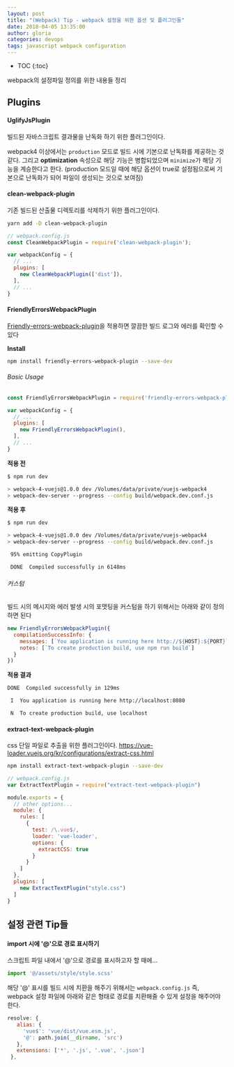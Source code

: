 ```yaml
---
layout: post
title: "(Webpack) Tip - webpack 설정을 위한 옵션 및 플러그인들"
date: 2018-04-05 13:35:00
author: gloria
categories: devops
tags: javascript webpack configuration
---
```


* TOC
{:toc}

webpack의 설정파일 정의를 위한 내용들 정리


## Plugins
#### UglifyJsPlugin
빌드된 자바스크립트 결과물을 난독화 하기 위한 플러그인이다.

webpack4 이상에서는 `production` 모드로 빌드 시에 기본으로 난독화를 제공하는 것 같다.
그리고 **optimization** 속성으로 해당 기능은 병합되었으며 `minimize`가 해당 기능을 계승한다고 한다.
(production 모드일 때에 해당 옵션이 true로 설정됨으로써 기본으로 난독화가 되어 파일이 생성되는 것으로 보여짐)

#### clean-webpack-plugin
기존 빌드된 산출물 디렉토리를 삭제하기 위한 플러그인이다.

```bash
yarn add -D clean-webpack-plugin
```

```javascript
// webpack.config.js
const CleanWebpackPlugin = require('clean-webpack-plugin');

var webpackConfig = {
  // ...
  plugins: [
    new CleanWebpackPlugin(['dist']),
  ],
  // ...
}
```


#### FriendlyErrorsWebpackPlugin
[Friendly-errors-webpack-plugin](https://github.com/geowarin/friendly-errors-webpack-plugin)을 적용하면 깔끔한 빌드 로그와 에러를 확인할 수 있다

**Install**   
```bash
npm install friendly-errors-webpack-plugin --save-dev
```

###### Basic Usage
```javascript
const FriendlyErrorsWebpackPlugin = require('friendly-errors-webpack-plugin');

var webpackConfig = {
  // ...
  plugins: [
    new FriendlyErrorsWebpackPlugin(),
  ],
  // ...
}
```

**적용 전**     
```bash
$ npm run dev

> webpack-4-vuejs@1.0.0 dev /Volumes/data/private/vuejs-webpack4
> webpack-dev-server --progress --config build/webpack.dev.conf.js
```

**적용 후**    
```bash
$ npm run dev

> webpack-4-vuejs@1.0.0 dev /Volumes/data/private/vuejs-webpack4
> webpack-dev-server --progress --config build/webpack.dev.conf.js

 95% emitting CopyPlugin                       

 DONE  Compiled successfully in 6148ms    
```

###### 커스텀
빌드 시의 메시지와 에러 발생 시의 포맷팅을 커스텀을 하기 위해서는 아래와 같이 정의하면 된다

```javascript
new FriendlyErrorsWebpackPlugin({
  compilationSuccessInfo: {
    messages: [`You application is running here http://${HOST}:${PORT}`],
    notes: [`To create production build, use npm run build`]
  }
})
```

**적용 결과**   
```bash
DONE  Compiled successfully in 129ms

 I  You application is running here http://localhost:8080

 N  To create production build, use localhost         
```

#### extract-text-webpack-plugin
css 단일 파일로 추출을 위한 플러그인이다.
https://vue-loader.vuejs.org/kr/configurations/extract-css.html

```sh
npm install extract-text-webpack-plugin --save-dev
```

```javascript
// webpack.config.js
var ExtractTextPlugin = require("extract-text-webpack-plugin")

module.exports = {
  // other options...
  module: {
    rules: [
      {
        test: /\.vue$/,
        loader: 'vue-loader',
        options: {
          extractCSS: true
        }
      }
    ]
  },
  plugins: [
    new ExtractTextPlugin("style.css")
  ]
}
```



## 설정 관련 Tip들
#### import 시에 '@'으로 경로 표시하기
스크립트 파일 내에서 '@'으로 경로를 표시하고자 할 때에...
```javascript
import '@/assets/style/style.scss'
```

해당 '@' 표시를 빌드 시에 치환을 해주기 위해서는 `webpack.config.js`
즉, webpack 설정 파일에 아래와 같은 형태로 경로를 치환해줄 수 있게 설정을 해주어야 한다.
```javascript
resolve: {
   alias: {
     'vue$': 'vue/dist/vue.esm.js',
     '@': path.join(__dirname, 'src')
   },
   extensions: ['*', '.js', '.vue', '.json']
 },
```
